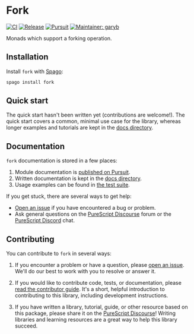 # Fork

[![CI](https://github.com/purescript-contrib/purescript-fork/workflows/CI/badge.svg?branch=main)](https://github.com/purescript-contrib/purescript-fork/actions?query=workflow%3ACI+branch%3Amain)
[![Release](https://img.shields.io/github/release/purescript-contrib/purescript-fork.svg)](https://github.com/purescript-contrib/purescript-fork/releases)
[![Pursuit](https://pursuit.purescript.org/packages/purescript-fork/badge)](https://pursuit.purescript.org/packages/purescript-fork)
[![Maintainer: garyb](https://img.shields.io/badge/maintainer-garyb-teal.svg)](https://github.com/garyb)

Monads which support a forking operation.

## Installation

Install `fork` with [Spago](https://github.com/purescript/spago):

```sh
spago install fork
```

## Quick start

The quick start hasn't been written yet (contributions are welcome!). The quick start covers a common, minimal use case for the library, whereas longer examples and tutorials are kept in the [docs directory](./docs).

## Documentation

`fork` documentation is stored in a few places:

1. Module documentation is [published on Pursuit](https://pursuit.purescript.org/packages/purescript-fork).
2. Written documentation is kept in the [docs directory](./docs).
3. Usage examples can be found in [the test suite](./test).

If you get stuck, there are several ways to get help:

- [Open an issue](https://github.com/purescript-contrib/purescript-fork/issues) if you have encountered a bug or problem.
- Ask general questions on the [PureScript Discourse](https://discourse.purescript.org) forum or the [PureScript Discord](https://purescript.org/chat) chat.

## Contributing

You can contribute to `fork` in several ways:

1. If you encounter a problem or have a question, please [open an issue](https://github.com/purescript-contrib/purescript-fork/issues). We'll do our best to work with you to resolve or answer it.

2. If you would like to contribute code, tests, or documentation, please [read the contributor guide](./CONTRIBUTING.md). It's a short, helpful introduction to contributing to this library, including development instructions.

3. If you have written a library, tutorial, guide, or other resource based on this package, please share it on the [PureScript Discourse](https://discourse.purescript.org)! Writing libraries and learning resources are a great way to help this library succeed.
